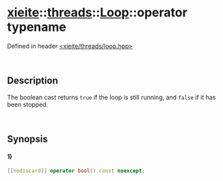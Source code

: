 # [xieite](../../../../../../xieite.md)\:\:[threads](../../../../../../threads.md)\:\:[Loop](../../../../loop.md)\:\:operator typename
Defined in header [<xieite/threads/loop.hpp>](../../../../../../../include/xieite/threads/loop.hpp)

&nbsp;

## Description
The boolean cast returns `true` if the loop is still running, and `false` if it has been stopped.

&nbsp;

## Synopsis
#### 1)
```cpp
[[nodiscard]] operator bool() const noexcept;
```
